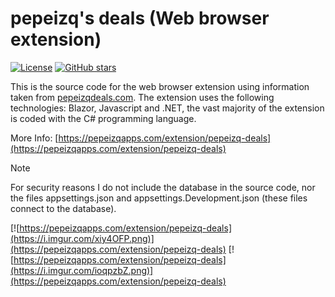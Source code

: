 # pepeizq's deals (Web browser extension)
[![License](https://img.shields.io/github/license/pepeizq/pepeizq-deals-extension.svg)](LICENSE)
[![GitHub stars](https://img.shields.io/github/stars/pepeizq/pepeizq-deals-extension?style=social)](https://github.com/pepeizq/pepeizq-deals-extension/stargazers)

This is the source code for the web browser extension using information taken from [pepeizqdeals.com](https://pepeizqdeals.com/). The extension uses the following technologies: Blazor, Javascript and .NET, the vast majority of the extension is coded with the C# programming language.

More Info:
[https://pepeizqapps.com/extension/pepeizq-deals](https://pepeizqapps.com/extension/pepeizq-deals)

> [!NOTE]
> For security reasons I do not include the database in the source code, nor the files appsettings.json and appsettings.Development.json (these files connect to the database).

[![https://pepeizqapps.com/extension/pepeizq-deals](https://i.imgur.com/xiy4OFP.png)](https://pepeizqapps.com/extension/pepeizq-deals)
[![https://pepeizqapps.com/extension/pepeizq-deals](https://i.imgur.com/ioqpzbZ.png)](https://pepeizqapps.com/extension/pepeizq-deals)